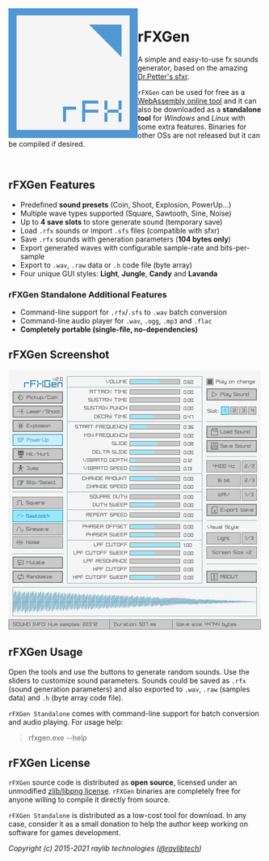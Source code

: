 <img align="left" src="logo/rfxgen_256x256.png" width=256>

# rFXGen
A simple and easy-to-use fx sounds generator, based on the amazing [Dr.Petter's sfxr](http://www.drpetter.se/project_sfxr.html).

`rFXGen` can be used for free as a [WebAssembly online tool](https://raylibtech.itch.io/rfxgen) and it can also be downloaded as a **standalone tool** for _Windows_ and _Linux_ with some extra features. Binaries for other OSs are not released but it can be compiled if desired.

<br>

## rFXGen Features

 - Predefined **sound presets** (Coin, Shoot, Explosion, PowerUp...)
 - Multiple wave types supported (Square, Sawtooth, Sine, Noise)
 - Up to **4 save slots** to store generate sound (temporary save)
 - Load `.rfx` sounds or import `.sfs` files (compatible with sfxr)
 - Save `.rfx` sounds with generation parameters (**104 bytes only**)
 - Export generated waves with configurable sample-rate and bits-per-sample
 - Export to `.wav`, `.raw` data or `.h` code file (byte array)
 - Four unique GUI styles: **Light**, **Jungle**, **Candy** and **Lavanda**
 
### rFXGen Standalone Additional Features

 - Command-line support for `.rfx`/`.sfs` to `.wav` batch conversion
 - Command-line audio player for `.wav`, `.ogg`, `.mp3` and `.flac`
 - **Completely portable (single-file, no-dependencies)**

## rFXGen Screenshot

![rFXGen light interface](screenshots/rfxgen_v200_light_shot01.png)
 
## rFXGen Usage

Open the tools and use the buttons to generate random sounds. Use the sliders to customize sound parameters.
Sounds could be saved as `.rfx` (sound generation parameters) and also exported to `.wav`, `.raw` (samples data) and `.h` (byte array code file). 

`rFXGen Standalone` comes with command-line support for batch conversion and audio playing. For usage help:

 > rfxgen.exe --help

## rFXGen License

`rFXGen` source code is distributed as **open source**, licensed under an unmodified [zlib/libpng license](LICENSE). `rFXGen` binaries are completely free for anyone willing to compile it directly from source.

`rFXGen Standalone` is distributed as a low-cost tool for download. In any case, consider it as a small donation to help the author keep working on software for games development.

*Copyright (c) 2015-2021 raylib technologies ([@raylibtech](https://twitter.com/raylibtech))*
